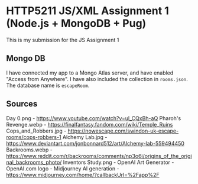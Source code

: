 # HTTP5211 JS/XML Assignment 1 (Node.js + MongoDB + Pug)
This is my submission for the JS Assignment 1

## Mongo DB
I have connected my app to a Mongo Atlas server, and have enabled "Access from Anywhere". 
I have also included the collection in `rooms.json`. The database name is `escapeRoom`.

## Sources
Day 0.png - https://www.youtube.com/watch?v=ul_CQxBh-aQ
Pharoh's Revenge.webp - https://finalfantasy.fandom.com/wiki/Temple_Ruins
Cops_and_Robbers.jpg - https://nowescape.com/swindon-uk-escape-rooms/cops-robbers-1
Alchemy Lab.jpg - https://www.deviantart.com/jonbonnard512/art/Alchemy-lab-559494450
Backrooms.webp - https://www.reddit.com/r/backrooms/comments/np3o6i/origins_of_the_original_backrooms_photo/
Inventors Study.png - OpenAI Art Generator - OpenAI.com
logo - Midjourney AI generation - https://www.midjourney.com/home/?callbackUrl=%2Fapp%2F